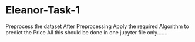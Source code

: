 # Eleanor-Task-1
Preprocess the dataset
After Preprocessing Apply the required Algorithm to predict the Price
All this should be done in one jupyter file only.......
